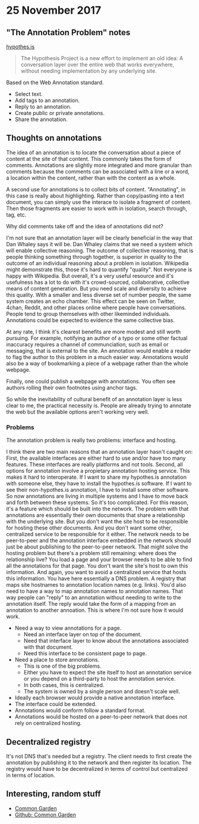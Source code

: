 # 25 November 2017

## "The Annotation Problem" notes

[hypothes.is](https://web.hypothes.is/)

>The Hypothesis Project is a new effort to implement an old idea: A conversation 
>layer over the entire web that works everywhere, without needing implementation
>by any underlying site.

Based on the Web Annotation standard.

- Select text.
- Add tags to an annotation.
- Reply to an annotation.
- Create public or private annotations.
- Share the annotation.


## Thoughts on annotations

The idea of an annotation is to locate the conversation about a piece of content
at the site of that content.
This commonly takes the form of comments.
Annotations are slightly more integrated and more granular than comments because
the comments can be associated with a line or a word, a location within the content,
rather than with the content as a whole.

A second use for annotations is to collect bits of content.
"Annotating", in this case is really about highlighting.
Rather than copy/pasting into a text document, you can simply use the interace
to isolate a fragment of content.
Then those fragments are easier to work with in isolation, search through, tag, etc.

Why did comments take off and the idea of annotations did not?

I'm not sure that an annotation layer will be clearly beneficial in the way that
Dan Whaley says it will be.
Dan Whaley claims that we need a system which will enable collective reasoning.
The outcome of collective reasoning, that is people thinking something through
together, is superior in quality to the outcome of an individual reasoning
about a problem in isolation.
Wikipedia might demonstrate this, those it's hard to quantify "quality".
Not everyone is happy with Wikipedia.
But overall, it's a very useful resource and it's usefulness has a lot to do
with it's crowd-sourced, collaborative, collective means of content generation.
But you need scale and diversity to achieve this quality.
With a smaller and less diverse set of number people, the same system creates
an echo chamber. 
This effect can be seen on Twitter, 4chan, Reddit, and other places online where
people have conversations.
People tend to group themselves with other likeminded individuals.
Annotations could be expected to evidence the same collective bias.

At any rate, I think it's clearest benefits are more modest and still worth 
pursuing. 
For example, notifying an author of a typo or some other factual inaccuracy requires
a channel of communciation, such as email or messaging, that is external to the 
site. 
An annotation would enable a reader to flag the author to this problem in a much
easier way.
Annotations would also be a way of bookmarking a piece of a webpage rather than
the whole webpage.

Finally, one could publish a webpage with annotations.
You often see authors rolling their own footnotes using anchor tags.

So while the inevitability of cultural benefit of an annotation layer is less clear 
to me, the practical necessity is.
People are already trying to annotate the web but the available options aren't
working very well.

### Problems

The annotation problem is really two problems: interface and hosting.

I think there are two main reasons that an annotation layer hasn't caught on:
First, the available interfaces are either hard to use and/or have too many features.
These interfaces are really platforms and not tools.
Second, all options for annotation involve a propietary annotation hosting service.
This makes it hard to interoperate.
If I want to share my hypothes.is annotation with someone else, they have to 
install the hypothes.is software.
If I want to see their non-hypothes.is annotation, I have to install some other
software.
So now annotations are living in multiple systems and I have to move back and forth
between these systems.
So it's too complicated.
For this reason, it's a feature which should be built into the network.
The problem with that annotations are essentially their own documents that
share a relationship with the underlying site.
But you don't want the site host to be responsible for hosting these other documents.
And you don't want some other, centralized service to be responsible for it either.
The network needs to be peer-to-peer and the annotation interface embedded in
the network should just be about publishing to the peer-to-peer network.
That might solve the hosting problem but there's a problem still remaining:
where does the relationship live?
You load a page and your browser needs to be able to find all the annotations for
that page.
You don't want the site's host to own this information.
And again, you want to avoid a centralized service that hosts this information.
You have here essentially a DNS problem.
A registry that maps site hostnames to annotation location names (e.g. links).
You'd also need to have a way to map annotation names to annotation names. That
way people can "reply" to an annotation without needing to write to the annotation
itself.
The reply would take the form of a mapping from an annotation to another annoation.
This is where I'm not sure how it would work.

- Need a way to view annotations for a page.
  - Need an interface layer on top of the document.
  - Need that interface layer to know about the annotations associated with that document.
  - Need this interface to be consistent page to page.
- Need a place to store annotations.
  - This is one of the big problems.
  - Either you have to expect the site itself to host an annotation service
    or you depend on a third-party to host the annotation service.
  - In both cases, this is centralized.
  - The system is owned by a single person and doesn't scale well.
- Ideally each browser would provide a native annotation interface.
- The interface could be extended.
- Annotations would conform follow a standard format.
- Annotations would be hosted on a peer-to-peer network that does not rely on 
  centralized hosting.

## Decentralized registry

It's not DNS that's needed but a registry.
The client needs to first create the annotation by publishing it to the network
and then register its location.
The registry would have to be decentralized in terms of control but centralized
in terms of location.

## Interesting, random stuff

- [Common Garden](http://commongarden.org/)
- [Github: Common Garden](https://github.com/CommonGarden)
